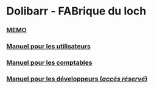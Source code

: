 # Dolibarr - FABrique du loch

### [MEMO](/docs/MEMO.md)

### [Manuel pour les utilisateurs](docs/USER.md)

### [Manuel pour les comptables](docs/COMPTA.md)

### [Manuel pour les développeurs (_accés réservé_)](https://github.com/fabloch/docker-dolibarr-plus/blob/master/docs/DEV.md)
